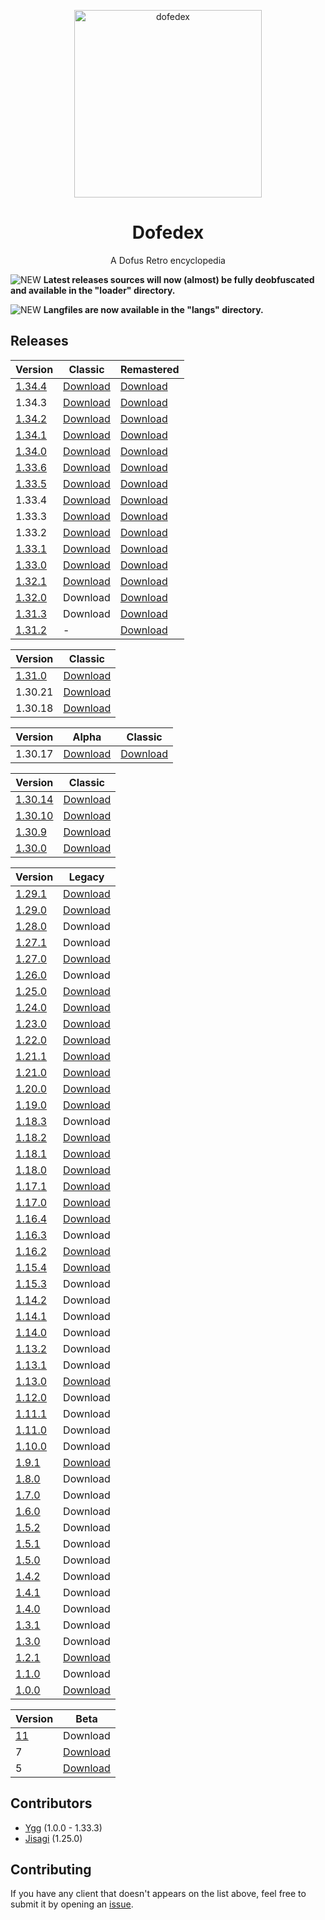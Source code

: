 <p align="center">
	<img
		alt="dofedex"
		src="https://raw.githubusercontent.com/dofera/dofedex/master/dofedex.png"
		width="300"
	/>
</p>
<h1 align="center">Dofedex</h1>
<p align="center">A Dofus Retro encyclopedia</p>

![NEW](https://img.shields.io/static/v1?label=&message=NEW&color=red) **Latest releases sources will now (almost) be fully deobfuscated and available in the "loader" directory.**

![NEW](https://img.shields.io/static/v1?label=&message=NEW&color=red) **Langfiles are now available in the "langs" directory.**

## Releases

| Version | Classic | Remastered |
| - | - | - |
| [1.34.4](https://www.dofus.com/fr/forum/1751-dofus-retro/2348287-dofus-retro-mise-jour-1-34?page=1#entry12910456) | [Download](https://github.com/dofera/dofedex/releases/download/1.34.4/dofus-1.34.4.zip) | [Download](https://github.com/dofera/dofedex/releases/download/1.34.4-remastered/dofus-1.34.4-remastered.zip) |
| 1.34.3 | [Download](https://github.com/dofera/dofedex/releases/download/1.34.3/dofus-1.34.3.zip) | [Download](https://github.com/dofera/dofedex/releases/download/1.34.3-remastered/dofus-1.34.3-remastered.zip) |
| [1.34.2](https://www.dofus.com/fr/forum/1751-dofus-retro/2348287-dofus-retro-mise-jour-1-34?page=1#entry12906008) | [Download](https://github.com/dofera/dofedex/releases/download/1.34.2/dofus-1.34.2.zip) | [Download](https://github.com/dofera/dofedex/releases/download/1.34.2-remastered/dofus-1.34.2-remastered.zip) |
| [1.34.1](https://www.dofus.com/fr/forum/1751-dofus-retro/2348287-dofus-retro-mise-jour-1-34?page=1#entry12889119) | [Download](https://github.com/dofera/dofedex/releases/download/1.34.1/dofus-1.34.1.zip) | [Download](https://github.com/dofera/dofedex/releases/download/1.34.1-remastered/dofus-1.34.1-remastered.zip) |
| [1.34.0](https://www.dofus.com/fr/forum/1751-dofus-retro/2348287-dofus-retro-mise-jour-1-34) | [Download](https://github.com/dofera/dofedex/releases/download/1.34.0/dofus-1.34.0.zip) | [Download](https://github.com/dofera/dofedex/releases/download/1.34.0-remastered/dofus-1.34.0-remastered.zip) |
| [1.33.6](https://www.dofus.com/fr/forum/1751-dofus-retro/2341225-maj-dofus-retro-1-33?page=1#entry12857060) | [Download](https://github.com/dofera/dofedex/releases/download/1.33.6/dofus-1.33.6.zip) | [Download](https://github.com/dofera/dofedex/releases/download/1.33.6-remastered/dofus-1.33.6-remastered.zip) |
| [1.33.5](https://www.dofus.com/fr/forum/1751-dofus-retro/2341225-maj-dofus-retro-1-33?page=1#entry12845973) | [Download](https://github.com/dofera/dofedex/releases/download/1.33.5/dofus-1.33.5.zip) | [Download](https://github.com/dofera/dofedex/releases/download/1.33.5-remastered/dofus-1.33.5-remastered.zip) |
| 1.33.4 | [Download](https://github.com/dofera/dofedex/releases/download/1.33.4/dofus-1.33.4.zip) | [Download](https://github.com/dofera/dofedex/releases/download/1.33.4-remastered/dofus-1.33.4-remastered.zip) |
| 1.33.3 | [Download](https://github.com/dofera/dofedex/releases/download/1.33.3/dofus-1.33.3.zip) | [Download](https://github.com/dofera/dofedex/releases/download/1.33.3-remastered/dofus-1.33.3-remastered.zip) |
| 1.33.2 | [Download](https://github.com/dofera/dofedex/releases/download/1.33.2/dofus-1.33.2.zip) | [Download](https://github.com/dofera/dofedex/releases/download/1.33.2-remastered/dofus-1.33.2-remastered.zip) |
| [1.33.1](https://www.dofus.com/fr/forum/1751-dofus-retro/2341225-maj-dofus-retro-1-33?page=1#entry12836429) | [Download](https://github.com/dofera/dofedex/releases/download/1.33.1/dofus-1.33.1.zip) | [Download](https://github.com/dofera/dofedex/releases/download/1.33.1-remastered/dofus-1.33.1-remastered.zip) |
| [1.33.0](https://www.dofus.com/fr/forum/1751-dofus-retro/2341225-maj-dofus-retro-1-33) | [Download](https://github.com/dofera/dofedex/releases/download/1.33.0/dofus-1.33.0.zip) | [Download](https://github.com/dofera/dofedex/releases/download/1.33.0-remastered/dofus-1.33.0-remastered.zip) |
| [1.32.1](https://www.dofus.com/fr/forum/1747-actualite/2331667-maj-dofus-retro-1-32-1) | [Download](https://github.com/dofera/dofedex/releases/download/1.32.1/dofus-1.32.1.zip) | [Download](https://github.com/dofera/dofedex/releases/download/1.32.1-remastered/dofus-1.32.1-remastered.zip) |
| [1.32.0](https://www.dofus.com/fr/mmorpg/actualites/news/1155616-maj-1-32-demain-serveurs-retro) | Download | [Download](https://github.com/dofera/dofedex/releases/download/1.32.0-remastered/dofus-1.32.0-remastered.zip) |
| [1.31.3](https://www.dofus.com/fr/forum/1747-actualite/2323644-maj-dofus-retro-1-31-3) | Download | [Download](https://github.com/dofera/dofedex/releases/download/1.31.3-remastered/dofus-1.31.3-remastered.zip) |
| [1.31.2](https://www.dofus.com/fr/forum/1751-dofus-retro/2321937-maj-dofus-retro-1-31-2-remastered) | - | [Download](https://github.com/dofera/dofedex/releases/download/1.31.2-remastered/dofus-1.31.2-remastered.zip) |

| Version | Classic |
| - | - |
| [1.31.0](https://www.dofus.com/fr/forum/1751-dofus-retro/2319640-maj-dofus-retro-1-31) | [Download](https://github.com/dofera/dofedex/releases/download/1.31.0/dofus-1.31.0.zip) |
| 1.30.21 | [Download](https://github.com/dofera/dofedex/releases/download/1.30.21/dofus-1.30.21.zip) |
| 1.30.18 | [Download](https://github.com/dofera/dofedex/releases/download/1.30.18/dofus-1.30.18.zip) |

| Version | Alpha | Classic |
| - | - | - |
| 1.30.17 | [Download](https://github.com/dofera/dofedex/releases/download/1.30.17-alpha/dofus-1.30.17-alpha.zip) | [Download](https://github.com/dofera/dofedex/releases/download/1.30.17/dofus-1.30.17.zip) |

| Version | Classic |
| - | - |
| [1.30.14](https://www.dofus.com/fr/forum/1751-dofus-retro/2319639-maj-dofus-retro-1-30-14) | [Download](https://github.com/dofera/dofedex/releases/download/1.30.14/dofus-1.30.14.zip) |
| [1.30.10](https://www.dofus.com/fr/forum/1751-dofus-retro/2319638-maj-dofus-retro-1-30-10) | [Download](https://github.com/dofera/dofedex/releases/download/1.30.10/dofus-1.30.10.zip) |
| [1.30.9](https://www.dofus.com/fr/forum/1751-dofus-retro/2319637-maj-dofus-retro-1-30-9) | [Download](https://github.com/dofera/dofedex/releases/download/1.30.9/dofus-1.30.9.zip) |
| [1.30.0](https://www.dofus.com/fr/forum/1751-dofus-retro/2319636-maj-dofus-retro-1-30) | [Download](https://github.com/dofera/dofedex/releases/download/1.30.0/dofus-1.30.0.zip) |

| Version | Legacy |
| - | - |
| [1.29.1](https://www.dofus.com/fr/forum/1750-dofus/330165-modifications-apportees-version-1-29-1-15-12-09) | [Download](https://github.com/dofera/dofedex/releases/download/1.29.1/dofus-1.29.1.zip) |
| [1.29.0](https://www.dofus.com/fr/forum/1750-dofus/304987-version-1-29) | [Download](https://github.com/dofera/dofedex/releases/download/1.29.0/dofus-1.29.0.zip) |
| [1.28.0](https://www.dofus.com/fr/forum/1750-dofus/286170-version-1-28) | Download |
| [1.27.1](https://www.dofus.com/fr/forum/1750-dofus/260877-patch-1-27-1-retour-boucliers) | Download |
| [1.27.0](https://www.dofus.com/fr/forum/1750-dofus/242641-version-1-27) | [Download](https://github.com/dofera/dofedex/releases/download/1.27.0/dofus-1.27.0.zip) |
| [1.26.0](https://www.dofus.com/fr/forum/1750-dofus/202463-version-1-26) | Download |
| [1.25.0](https://www.dofus.com/fr/forum/1750-dofus/176947-version-1-25) | [Download](https://github.com/dofera/dofedex/releases/download/1.25.0/dofus-1.25.0.zip) |
| [1.24.0](https://www.dofus.com/fr/forum/1750-dofus/151193-version-1-24) | [Download](https://github.com/dofera/dofedex/releases/download/1.24.0/dofus-1.24.0.zip) |
| [1.23.0](https://www.dofus.com/fr/forum/1750-dofus/139210-nouvelle-version-1-23) | [Download](https://github.com/dofera/dofedex/releases/download/1.23.0/dofus-1.23.0.zip) |
| [1.22.0](https://www.dofus.com/fr/forum/1750-dofus/132932-version-1-22-bientot-disponible) | [Download](https://github.com/dofera/dofedex/releases/download/1.22.0/dofus-1.22.0.zip) |
| [1.21.1](https://www.dofus.com/fr/forum/1750-dofus/126337-version-1-21-1-disponible) | [Download](https://github.com/dofera/dofedex/releases/download/1.21.1/dofus-1.21.1.zip) |
| [1.21.0](https://www.dofus.com/fr/forum/1750-dofus/117027-version-1-21-disponible-18-12-07) | [Download](https://github.com/dofera/dofedex/releases/download/1.21.0/dofus-1.21.0.zip) |
| [1.20.0](https://www.dofus.com/fr/forum/1750-dofus/104993-nouvelle-extension-ile-otomai) | [Download](https://github.com/dofera/dofedex/releases/download/1.20.0/dofus-1.20.0.zip) |
| [1.19.0](https://www.dofus.com/fr/forum/1750-dofus/91090-mise-jour-1-19) | [Download](https://github.com/dofera/dofedex/releases/download/1.19.0/dofus-1.19.0.zip) |
| [1.18.3](https://www.dofus.com/fr/forum/1750-dofus/88301-nouvelle-version-1-18-3-beta-disponible-serveur-test) | Download |
| [1.18.2](https://www.dofus.com/fr/forum/1750-dofus/85187-version-1-18-2) | [Download](https://github.com/dofera/dofedex/releases/download/1.18.2/dofus-1.18.2.zip) |
| [1.18.1](https://www.dofus.com/fr/forum/1750-dofus/78713-version-optionelle-1-18-1) | [Download](https://github.com/dofera/dofedex/releases/download/1.18.1/dofus-1.18.1.zip) |
| [1.18.0](https://www.dofus.com/fr/forum/1750-dofus/78106-version-1-18-incarnam) | [Download](https://github.com/dofera/dofedex/releases/download/1.18.0/dofus-1.18.0.zip) |
| [1.17.1](https://www.dofus.com/fr/forum/1750-dofus/73554-mise-jour-obligatoire-1-17-1) | [Download](https://github.com/dofera/dofedex/releases/download/1.17.1/dofus-1.17.1.zip) |
| [1.17.0](https://www.dofus.com/fr/forum/1750-dofus/70811-nouvelle-version-1-17) | [Download](https://github.com/dofera/dofedex/releases/download/1.17.0/dofus-1.17.0.zip) |
| [1.16.4](https://www.dofus.com/fr/forum/1750-dofus/66548-patch-facultatif-1-16-4) | [Download](https://github.com/dofera/dofedex/releases/download/1.16.4/dofus-1.16.4.zip) |
| [1.16.3](https://www.dofus.com/fr/forum/1750-dofus/63692-patch-facultatif-1-16-3-client-1-16-2) | Download |
| [1.16.2](https://www.dofus.com/fr/forum/1750-dofus/62128-details-informations-propos-prochaine-mise-jour-1-16-2-dofus) | [Download](https://github.com/dofera/dofedex/releases/download/1.16.2/dofus-1.16.2.zip) |
| [1.15.4](https://www.dofus.com/fr/forum/1750-dofus/57000-nouveau-client-facultatif-1-15-4) | [Download](https://github.com/dofera/dofedex/releases/download/1.15.4/dofus-1.15.4.zip) |
| [1.15.3](https://www.dofus.com/fr/forum/1750-dofus/55914-prochaine-mise-jour-client-1-15-3) | Download |
| [1.14.2](https://www.dofus.com/fr/forum/1750-dofus/51513-nouveau-client-dofus-1-14-2) | Download |
| [1.14.1](https://www.dofus.com/fr/forum/1750-dofus/44277-nouvelle-version-1-14-1-maintenances) | Download |
| [1.14.0](https://www.dofus.com/fr/forum/1750-dofus/42374-nouvelle-version-1-14-dofus) | Download |
| [1.13.2](https://www.dofus.com/fr/forum/1750-dofus/31332-version-1-13-2-maintenanc) | Download |
| [1.13.1](https://www.dofus.com/fr/forum/1750-dofus/28490-nouveau-client-1-13-1) | Download |
| [1.13.0](https://www.dofus.com/fr/forum/1750-dofus/28043-mise-jour-14-mars) | [Download](https://github.com/dofera/dofedex/releases/download/1.13.0/dofus-1.13.0.zip) |
| [1.12.0](https://www.dofus.com/fr/forum/1750-dofus/27073-liste-ajouts-extension-pandala) | Download |
| [1.11.1](https://www.dofus.com/fr/forum/1750-dofus/23337-mise-jour-noel) | Download |
| [1.11.0](https://www.dofus.com/fr/forum/1750-dofus/22310-mise-jour-22-11-05) | Download |
| [1.10.0](https://www.dofus.com/fr/forum/1750-dofus/20475-informations-mise-jour-25-10-05) | Download |
| [1.9.1](https://www.dofus.com/fr/forum/1750-dofus/17464-petites-modifications-venir) | [Download](https://github.com/dofera/dofedex/releases/download/1.9.1/dofus-1.9.1.zip) |
| [1.8.0](https://www.dofus.com/fr/forum/1750-dofus/17140-modifications-version-1-8) | Download |
| [1.7.0](https://www.dofus.com/fr/forum/1750-dofus/15913-mise-jour-28-06-05) | Download |
| [1.6.0](https://web.archive.org/web/20050420234353/http://www.dofus.com/?page=news&rubrique=v1.6.0&contenu=v1.6.0) | Download |
| [1.5.2](https://web.archive.org/web/20050310081157/http://www.dofus.com/?page=news&rubrique=v1.5.2&contenu=v1.5.2) | Download |
| [1.5.1](https://web.archive.org/web/20050325035159/http://www.dofus.com/index.php?page=news&rubrique=v1.5.1&contenu=v1.5.1) | Download |
| [1.5.0](https://web.archive.org/web/20050228173433/http://www.dofus.com/index.php?page=news&rubrique=v1.5.0&contenu=v1.5.0) | Download |
| [1.4.2](https://web.archive.org/web/20050126004915/http://www.dofus.com/?page=news&rubrique=v1.4.2&contenu=v1.4.2) | Download |
| [1.4.1](https://web.archive.org/web/20041223155610/http://www.dofus.com/?page=news&rubrique=v1.4.1&contenu=v1.4.1) | Download |
| [1.4.0](https://web.archive.org/web/20041221193544/http://www.dofus.com/?page=news&rubrique=v1.4.0&contenu=v1.4.0) | Download |
| [1.3.1](https://web.archive.org/web/20041210170330/http://www.dofus.com/?page=news&rubrique=v1.3.1&contenu=v1.3.1) | Download |
| [1.3.0](https://web.archive.org/web/20050126132819/http://www.dofus.com/?page=news&rubrique=v1.4.2&contenu=v1.3.0) | Download |
| [1.2.1](https://web.archive.org/web/20041112070926/http://www.dofus.com/?page=news&rubrique=v1.2.1&contenu=v1.2.1) | [Download](https://github.com/dofera/dofedex/releases/download/1.2.1/dofus-1.2.1.zip) |
| [1.1.0](https://web.archive.org/web/20041028220648/http://www.dofus.com/?page=news&rubrique=v1.1&contenu=v1.1) | Download |
| [1.0.0](https://web.archive.org/web/20040921070937/http://www.dofus.com/?page=news&rubrique=v1.0&contenu=v1.0) | [Download](https://github.com/dofera/dofedex/releases/download/1.0.0/dofus-1.0.0.zip) |

| Version | Beta |
| - | - |
| [11](https://web.archive.org/web/20040605182939/http://dofus.com/?page=informations&rubrique=news&contenu=news_display&idnews=82) | Download |
| 7 | [Download](https://github.com/dofera/dofedex/releases/download/7b/dofus-7b.zip) |
| 5 | [Download](https://github.com/dofera/dofedex/releases/download/5b/dofus-5b.zip) |

## Contributors

- [Ygg](https://github.com/Yggdrasilife) (1.0.0 - 1.33.3)
- [Jisagi](https://github.com/Jisagi) (1.25.0)

## Contributing

If you have any client that doesn't appears on the list above, feel free to submit it by opening an [issue](https://github.com/dofera/dofedex/issues/new).
